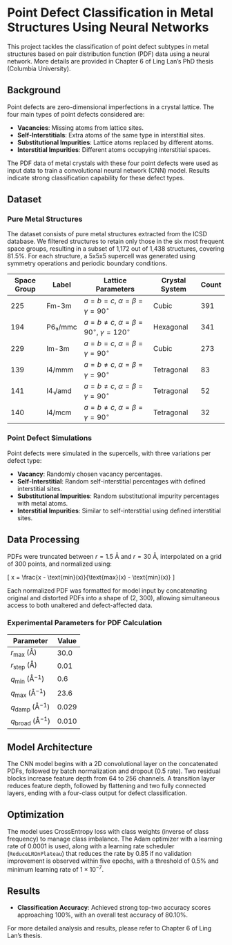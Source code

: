 # Point Defect Classification in Metal Structures Using Neural Networks

This project tackles the classification of point defect subtypes in metal structures based on pair distribution function (PDF) data using a neural network. 
More details are provided in Chapter 6 of Ling Lan’s PhD thesis (Columbia University).

## Background

Point defects are zero-dimensional imperfections in a crystal lattice. The four main types of point defects considered are:

- **Vacancies**: Missing atoms from lattice sites.
- **Self-Interstitials**: Extra atoms of the same type in interstitial sites.
- **Substitutional Impurities**: Lattice atoms replaced by different atoms.
- **Interstitial Impurities**: Different atoms occupying interstitial spaces.

The PDF data of metal crystals with these four point defects were used as input data to train a convolutional neural network (CNN) model. Results indicate strong classification capability for these defect types.

## Dataset

### Pure Metal Structures

The dataset consists of pure metal structures extracted from the ICSD database. We filtered structures to retain only those in the six most frequent space groups, resulting in a subset of 1,172 out of 1,438 structures, covering 81.5%. For each structure, a 5x5x5 supercell was generated using symmetry operations and periodic boundary conditions.

| Space Group | Label     | Lattice Parameters                        | Crystal System | Count |
|-------------|-----------|-------------------------------------------|----------------|-------|
| 225         | Fm-3m     | $a = b = c$, $\alpha = \beta = \gamma = 90^\circ$ | Cubic          | 391   |
| 194         | P6₃/mmc   | $a = b \neq c$, $\alpha = \beta = 90^\circ$, $\gamma = 120^\circ$ | Hexagonal     | 341   |
| 229         | Im-3m     | $a = b = c$, $\alpha = \beta = \gamma = 90^\circ$ | Cubic          | 273   |
| 139         | I4/mmm    | $a = b \neq c$, $\alpha = \beta = \gamma = 90^\circ$ | Tetragonal    | 83    |
| 141         | I4₁/amd   | $a = b \neq c$, $\alpha = \beta = \gamma = 90^\circ$ | Tetragonal    | 52    |
| 140         | I4/mcm    | $a = b \neq c$, $\alpha = \beta = \gamma = 90^\circ$ | Tetragonal    | 32    |

### Point Defect Simulations

Point defects were simulated in the supercells, with three variations per defect type:
- **Vacancy**: Randomly chosen vacancy percentages.
- **Self-Interstitial**: Random self-interstitial percentages with defined interstitial sites.
- **Substitutional Impurities**: Random substitutional impurity percentages with metal atoms.
- **Interstitial Impurities**: Similar to self-interstitial using defined interstitial sites.

## Data Processing

PDFs were truncated between $r = 1.5$ Å and $r = 30$ Å, interpolated on a grid of 300 points, and normalized using:

\[
x = \frac{x - \text{min}(x)}{\text{max}(x) - \text{min}(x)}
\]

Each normalized PDF was formatted for model input by concatenating original and distorted PDFs into a shape of (2, 300), allowing simultaneous access to both unaltered and defect-affected data.

### Experimental Parameters for PDF Calculation

| Parameter       | Value |
|-----------------|-------|
| $r_{\text{max}}$ (Å)  | 30.0  |
| $r_{\text{step}}$ (Å) | 0.01  |
| $q_{\text{min}}$ (Å$^{-1}$) | 0.6   |
| $q_{\text{max}}$ (Å$^{-1}$) | 23.6  |
| $q_{\text{damp}}$ (Å$^{-1}$) | 0.029 |
| $q_{\text{broad}}$ (Å$^{-1}$) | 0.010 |

## Model Architecture

The CNN model begins with a 2D convolutional layer on the concatenated PDFs, followed by batch normalization and dropout (0.5 rate). Two residual blocks increase feature depth from 64 to 256 channels. A transition layer reduces feature depth, followed by flattening and two fully connected layers, ending with a four-class output for defect classification.

## Optimization

The model uses CrossEntropy loss with class weights (inverse of class frequency) to manage class imbalance. The Adam optimizer with a learning rate of 0.0001 is used, along with a learning rate scheduler (`ReduceLROnPlateau`) that reduces the rate by 0.85 if no validation improvement is observed within five epochs, with a threshold of 0.5% and minimum learning rate of $1 \times 10^{-7}$.

## Results

- **Classification Accuracy**: Achieved strong top-two accuracy scores approaching 100%, with an overall test accuracy of 80.10%.

For more detailed analysis and results, please refer to Chapter 6 of Ling Lan’s thesis.
